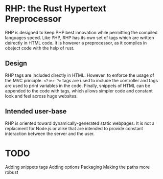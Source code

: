 # RHP: the Rust Hypertext Preprocessor

RHP is designed to keep PHP best innovation while permitting the compiled languages speed. Like PHP, RHP has its own set of tags which are written deirectly in HTML code. It is however a preprocessor, as it compiles in obeject code with the help of rust.

## Design
RHP tags are included directly in HTML. However, to enforce the usage of the MVC principle. `<?inc ?>` tags are used to include the controller and <?= ?> tags are used to print variables in the code. Finally, snippets of HTML can be appended to the code with <?snip ?> tags, which allows simpler code and constant look and feel across huge websites.

## Intended user-base
RHP is oriented toward dynamically-generated static webpages. It is not a replacment for Node.js or alike that are intended to provide constant interaction between the server and the user.

# TODO
Adding snippets tags
Adding options
Packaging
Making the paths more robust
